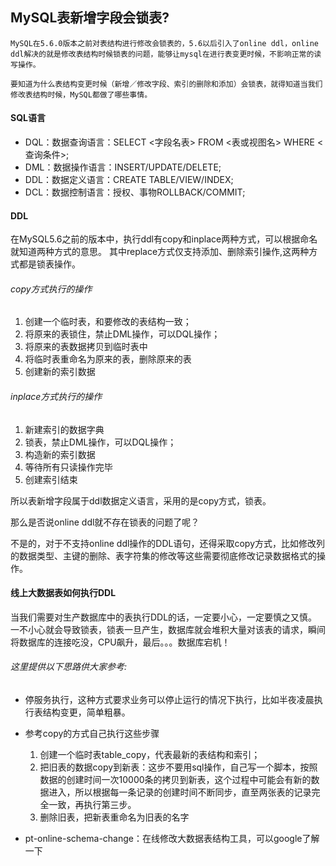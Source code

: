 ## MySQL表新增字段会锁表?

    MySQL在5.6.0版本之前对表结构进行修改会锁表的，5.6以后引入了online ddl，online ddl解决的就是修改表结构时候锁表的问题，能够让mysql在进行表变更时候，不影响正常的读写操作。
  
    要知道为什么表结构变更时候（新增／修改字段、索引的删除和添加）会锁表，就得知道当我们修改表结构时候，MySQL都做了哪些事情。
    
#### SQL语言
* DQL：数据查询语言：SELECT <字段名表> FROM <表或视图名> WHERE <查询条件>;
* DML：数据操作语言：INSERT/UPDATE/DELETE;
* DDL：数据定义语言：CREATE TABLE/VIEW/INDEX;
* DCL：数据控制语言：授权、事物ROLLBACK/COMMIT;

#### DDL
在MySQL5.6之前的版本中，执行ddl有copy和inplace两种方式，可以根据命名就知道两种方式的意思。
其中replace方式仅支持添加、删除索引操作,这两种方式都是锁表操作。

###### copy方式执行的操作
1. 创建一个临时表，和要修改的表结构一致；
2. 将原来的表锁住，禁止DML操作，可以DQL操作；
3. 将原来的表数据拷贝到临时表中
4. 将临时表重命名为原来的表，删除原来的表
5. 创建新的索引数据

###### inplace方式执行的操作
1. 新建索引的数据字典
2. 锁表，禁止DML操作，可以DQL操作；
3. 构造新的索引数据
4. 等待所有只读操作完毕
5. 创建索引结束

所以表新增字段属于ddl数据定义语言，采用的是copy方式，锁表。

那么是否说online ddl就不存在锁表的问题了呢？

不是的，对于不支持online ddl操作的DDL语句，还得采取copy方式，比如修改列的数据类型、主键的删除、表字符集的修改等这些需要彻底修改记录数据格式的操作。

#### 线上大数据表如何执行DDL

当我们需要对生产数据库中的表执行DDL的话，一定要小心，一定要慎之又慎。一不小心就会导致锁表，锁表一旦产生，数据库就会堆积大量对该表的请求，瞬间将数据库的连接吃没，CPU飙升，最后。。。数据库宕机！

###### 这里提供以下思路供大家参考:
* 停服务执行，这种方式要求业务可以停止运行的情况下执行，比如半夜凌晨执行表结构变更，简单粗暴。
* 参考copy的方式自己执行这些步骤
    1. 创建一个临时表table_copy，代表最新的表结构和索引；
    2. 把旧表的数据copy到新表：这步不要用sql操作，自己写一个脚本，按照数据的创建时间一次10000条的拷贝到新表，这个过程中可能会有新的数据进入，所以根据每一条记录的创建时间不断同步，直至两张表的记录完全一致，再执行第三步。
    3. 删除旧表，把新表重命名为旧表的名字
    
* pt-online-schema-change：在线修改大数据表结构工具，可以google了解一下

